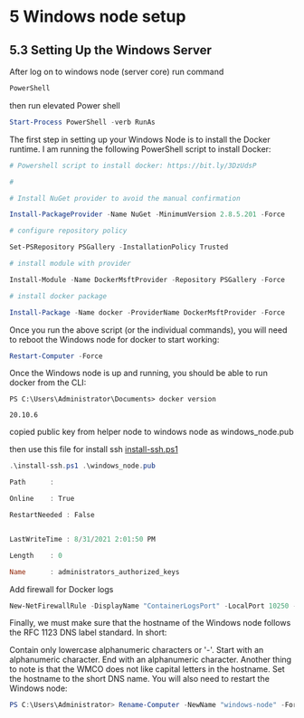 
# 5 Windows node setup <a name="5"></a>

## 5.3 Setting Up the Windows Server <a name="5-3"></a>

After log on to windows node (server core) run command
```cmd
PowerShell
```

then run elevated Power shell
```PowerShell
Start-Process PowerShell -verb RunAs
```
The first step in setting up your Windows Node is to install the Docker runtime. I am running the following PowerShell script to install Docker:

```PowerShell
# Powershell script to install docker: https://bit.ly/3DzUdsP

#

# Install NuGet provider to avoid the manual confirmation

Install-PackageProvider -Name NuGet -MinimumVersion 2.8.5.201 -Force

# configure repository policy

Set-PSRepository PSGallery -InstallationPolicy Trusted

# install module with provider

Install-Module -Name DockerMsftProvider -Repository PSGallery -Force

# install docker package

Install-Package -Name docker -ProviderName DockerMsftProvider -Force
```

Once you run the above script (or the individual commands), you will need to reboot the Windows node for docker to start working:

```PowerShell
Restart-Computer -Force
```
Once the Windows node is up and running, you should be able to run docker from the CLI:

```
PS C:\Users\Administrator\Documents> docker version

20.10.6
```

copied public key from helper node to windows node as windows_node.pub



then use this file for install ssh [install-ssh.ps1](install-ssh.ps1)

```PowerShell
.\install-ssh.ps1 .\windows_node.pub

Path      :

Online    : True

RestartNeeded : False


LastWriteTime : 8/31/2021 2:01:50 PM

Length    : 0

Name      : administrators_authorized_keys

```


Add firewall for Docker logs
```PowerShell
New-NetFirewallRule -DisplayName "ContainerLogsPort" -LocalPort 10250 -Enabled True -Direction Inbound -Protocol TCP -Action Allow -EdgeTraversalPolicy Allow
```

Finally, we must make sure that the hostname of the Windows node follows the RFC 1123 DNS label standard. In short:

Contain only lowercase alphanumeric characters or '-'.
Start with an alphanumeric character.
End with an alphanumeric character.
Another thing to note is that the WMCO does not like capital letters in the hostname. Set the hostname to the short DNS name. You will also need to restart the Windows node:

```PowerShell
PS C:\Users\Administrator> Rename-Computer -NewName "windows-node" -Force -Restart
```
